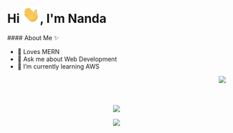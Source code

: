 <h1 align="left">Hi <img src="https://raw.githubusercontent.com/ABSphreak/ABSphreak/master/gifs/Hi.gif" width="40px" />, I'm Nanda</h1>
 #### About Me ✨
 
- 🔭 Loves MERN 
- 💬 Ask me about Web Development 
- 🔭 I’m currently learning AWS 


 <img align="right" src="https://github-readme-streak-stats.herokuapp.com/?user=whitedevil31&theme=nightowl&border_radius=20" />
<br><br><br>
<p align = "center">
  <img align="center" src="https://github-readme-stats.vercel.app/api?username=whitedevil31&theme=nightowl&count_private=true&include_all_commits=true&border_radius=20&show_icons=true&custom_title=%20Nanda%27s%20GitHub%20Stats%20" width="460" />
</p>
<p align = "center">
   <img align="center" src="https://github-readme-stats.vercel.app/api/top-langs/?username=whitedevil31&theme=nightowl&layout=compact&langs_count=16&border_radius=20&count_private=true&include_all_commits=true&custom_title=%20Most%20Used%20Languages%20By%20Nanda" />
</p>
